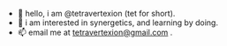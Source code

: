 - 👋 hello, i am @tetravertexion (tet for short).
- 💞️ i am interested in synergetics, and learning by doing.
- 📫 email me at tetravertexion@gmail.com .
